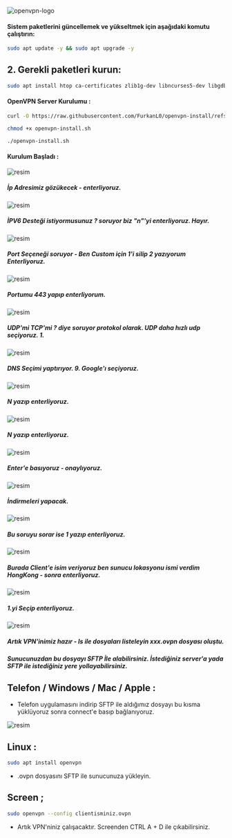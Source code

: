 ![openvpn-logo](https://github.com/user-attachments/assets/7d10c333-3b13-45cf-ab6b-5278e9bd03a2)



#### Sistem paketlerini güncellemek ve yükseltmek için aşağıdaki komutu çalıştırın:

```bash
sudo apt update -y && sudo apt upgrade -y
```
## 2. Gerekli paketleri kurun:

```bash
sudo apt install htop ca-certificates zlib1g-dev libncurses5-dev libgdbm-dev libnss3-dev tmux iptables curl nvme-cli git wget make jq libleveldb-dev build-essential pkg-config ncdu tar clang bsdmainutils lsb-release libssl-dev libreadline-dev libffi-dev jq gcc screen unzip lz4 -y
```

#### OpenVPN Server Kurulumu : 

```bash
curl -O https://raw.githubusercontent.com/FurkanL0/openvpn-install/refs/heads/master/openvpn-install.sh
```
```bash
chmod +x openvpn-install.sh
```
```bash
./openvpn-install.sh
```

#### Kurulum Başladı : 

![resim](https://github.com/user-attachments/assets/763ae24c-f71c-4982-8ccc-1778f9b48378)

##### İp Adresimiz gözükecek - enterliyoruz.

![resim](https://github.com/user-attachments/assets/1093897c-8909-4bdd-b0ac-1768b40374e4)

##### İPV6 Desteği istiyormusunuz ? soruyor biz "n"'yi enterliyoruz. Hayır.

![resim](https://github.com/user-attachments/assets/82dbf92a-9bb7-43fe-b6c5-f004b93e5645)

##### Port Seçeneği soruyor - Ben Custom için 1'i silip 2 yazıyorum Enterliyoruz.

![resim](https://github.com/user-attachments/assets/9eb2bf40-0b4f-4ea6-8607-16234cc6bdd2)

##### Portumu 443 yapıp enterliyorum.

![resim](https://github.com/user-attachments/assets/11fbfda1-eee9-4529-810d-d68275739661)

##### UDP'mi TCP'mi ? diye soruyor protokol olarak. UDP daha hızlı udp seçiyoruz. 1.

![resim](https://github.com/user-attachments/assets/b4b9ef2a-1145-43f1-94bd-21e6bc03cadd)

##### DNS Seçimi yaptırıyor. 9. Google'ı seçiyoruz.

![resim](https://github.com/user-attachments/assets/cb544c7d-bc05-4b33-bcf0-1343481bbea6)

##### N yazıp enterliyoruz.


![resim](https://github.com/user-attachments/assets/1f5d9bf1-c831-4187-9a73-bf2056b0bfda)

##### N yazıp enterliyoruz.

![resim](https://github.com/user-attachments/assets/b52a48bc-3b9f-46ca-8864-5e6cb34352c3)

##### Enter'e basıyoruz - onaylıyoruz.

![resim](https://github.com/user-attachments/assets/f23dce74-246f-4097-9a40-dc62ebd8cbd4)

##### İndirmeleri yapacak.

![resim](https://github.com/user-attachments/assets/d367ba68-47fb-44cb-980f-c0470ba28247)

##### Bu soruyu sorar ise 1 yazıp enterliyoruz.

![resim](https://github.com/user-attachments/assets/8fbf22d3-692d-42bb-b2a7-8d9fe51ad76d)


##### Burada Client'e isim veriyoruz ben sunucu lokasyonu ismi verdim HongKong - sonra enterliyoruz.

![resim](https://github.com/user-attachments/assets/3989ff07-769e-4892-b5dc-107713b6e042)

##### 1.yi Seçip enterliyoruz.

![resim](https://github.com/user-attachments/assets/c7fbddc9-343a-4f3c-8479-148d8cb16743)

##### Artık VPN'inimiz hazır - ls ile dosyaları listeleyin xxx.ovpn dosyası oluştu.
##### Sunucunuzdan bu dosyayı SFTP İle alabilirsiniz. İstediğiniz server'a yada SFTP ile istediğiniz yere yollayabilirsiniz.

## Telefon / Windows / Mac / Apple : 

- Telefon uygulamasını indirip SFTP ile aldığımız dosyayı bu kısma yüklüyoruz sonra connect'e basıp bağlanıyoruz.


![resim](https://github.com/user-attachments/assets/4a6d745e-40e1-4c3f-8923-1bebad759229)


## Linux : 

```bash
sudo apt install openvpn
```

- .ovpn dosyasını SFTP ile sunucunuza yükleyin.

## Screen ; 

```bash
sudo openvpn --config clientisminiz.ovpn
```

- Artık VPN'niniz çalışacaktır. Screenden CTRL A + D ile çıkabilirsiniz.







